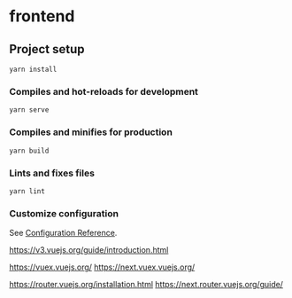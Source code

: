 # frontend

## Project setup

```
yarn install
```

### Compiles and hot-reloads for development

```
yarn serve
```

### Compiles and minifies for production

```
yarn build
```

### Lints and fixes files

```
yarn lint
```

### Customize configuration

See [Configuration Reference](https://cli.vuejs.org/config/).

https://v3.vuejs.org/guide/introduction.html

https://vuex.vuejs.org/
https://next.vuex.vuejs.org/

https://router.vuejs.org/installation.html
https://next.router.vuejs.org/guide/
